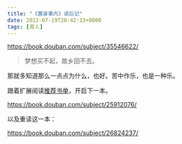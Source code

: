 ```yaml
---
title: "《置身事内》读后记"
date: 2022-07-19T20:42:13+0800
tags: [育人]
---
```


<https://book.douban.com/subject/35546622/>

> 梦想买不起，故乡回不去。

那就多知道那么一点点为什么，也好。苦中作乐，也是一种乐。

跟着扩展阅读[推荐书单](https://www.douban.com/doulist/145636808/)，开启下一本。

<!--more-->

<https://book.douban.com/subject/25912076/>

以及重读这一本：

<https://book.douban.com/subject/26824237/>